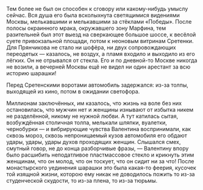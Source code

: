 Тем более не был он способен к сговору или какому-нибудь умыслу сейчас. Вся душа его была всколыхнута светящимися видениями Москвы, мелькавшими и мелькавшими за стёклами «Победы». После полосы окраинного мрака, окружавшего зону Марфина, тем разительней был этот выезд на сверкающее большое шоссе, к весёлой суете привокзальной площади, потом к неоновым витринам Сретенки. Для Прянчикова не стало ни шофёра, ни двух сопровождающих переодетых — казалось, не воздух, а пламя входило и выходило из его лёгких. Он не отрывался от стекла. Его и по дневной-то Москве никогда не возили, а вечерней Москвы ещё не видел ни один арестант за всю историю шарашки!

Перед Сретенскими воротами автомобиль задержался: из-за толпы, выходящей из кино, потом в ожидании светофора.

Миллионам заключённых, им казалось, что жизнь на воле без них остановилась, что мужчин нет и женщины изнывают от избытка никем не разделённой, никому не нужной любви. А тут катилась сытая, возбуждённая столичная толпа, мелькали шляпки, вуалетки, чернобурки — и вибрирующие чувства Валентина воспринимали, как сквозь мороз, сквозь непроницаемый кузов автомобиля его обдают удары, удары, удары духов проходящих женщин. Слышался смех, смутный говор, не до конца разборчивые фразы, — Валентину впору было расшибить неподатливое пластмассовое стекло и крикнуть этим женщинам, что он молод, что он тоскует, что он сидит ни за что! После монастырского уединения шарашки это была какая-то феерия, кусочек той изящной жизни, которою ему никак не доводилось пожить то из-за студенческой скудости, то из-за плена, то из-за тюрьмы.